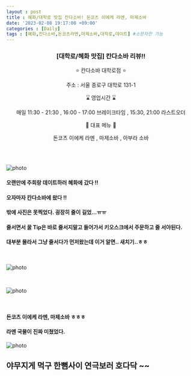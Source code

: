 ```yaml
---
layout : post
title : 혜화/대학로 맛집 칸다소바! 돈코츠 이에케 라멘, 마제소바
date: '2023-02-08 19:17:00 +09:00'
categories : [Daily]
tags : [혜화,칸다소바,돈코츠라멘,마제소바,대학로,데이트] #소문자만 가능
---
```



<div align = "center">
<h3>[대학로/혜화 맛집] 칸다소바 리뷰!!</h3>
<p>⭐ 칸다소바 대학로점 ⭐</p>
<p> 주소 :  서울 종로구 대학로 131-1 </p>
<p>⌛ 영업시간 ⌛</p>
<p>매일 11:30 - 21:30 , 16:00 - 17:00 브레이크타임 , 15:30, 21:00 라스트오더</p>
<p>🥘 대표 메뉴 🥘</p>
<p> 돈코츠 이에케 라멘 , 마제소바 , 아부라 소바 </p>
</div>

<br><br>

![photo](https://drive.google.com/uc?id=1dI6CUF5gLMEbTtAZe8vLJcN9CkLPCesM)

#### 오랜만에 주희랑 데이트하러 혜화에 갔다 !!

#### 오자마자 칸다소바에 왔다 !!

#### 밖에 사진은 못찍었다. 굉장히 줄이 길었...ㅠㅠ

#### 줄서면서 꿀 Tip은 바로 줄서지말고 들어가서 키오스크에서 주문하고 줄 서야된다.

#### 대부분 몰라서 그냥 줄서다가 먼저왔는데 이거 알면.. 새치기..ㅎㅎ

<br>

![photo](https://drive.google.com/uc?id=1m0JyM07a85MgrxQAdL1MVBroNa_gUUVI)

<br>

![photo](https://drive.google.com/uc?id=1118rIozPz2GvLIEdc6wRU5GdV5t_9VrE)

<br>

#### 돈코츠 이에케 라멘, 마제소바 ㅎㅎㅎ 
#### 라멘 국물이 진짜 미쳤었다.

![photo](https://drive.google.com/uc?id=1pRjLRFYLnQkR6axUnVO5ZUmDHBZf6QP2)


## 야무지게 먹구 한뼘사이 연극보러 호다닥 ~~
